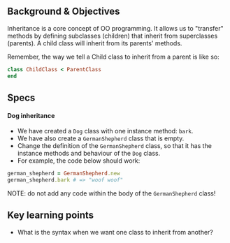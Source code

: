 ## Background & Objectives

Inheritance is a core concept of OO programming. It allows us to "transfer" methods by defining subclasses (children) that inherit from superclasses (parents). A child class will inherit from its parents' methods.

Remember, the way we tell a Child class to inherit from a parent is like so:

```ruby
class ChildClass < ParentClass
end
```

## Specs

#### Dog inheritance

- We have created a `Dog` class with one instance method: `bark`.
- We have also create a `GermanShepherd` class that is empty.
- Change the definition of the `GermanShepherd` class, so that it has the instance methods and behaviour of the `Dog` class.
- For example, the code below should work:

```ruby
german_shepherd = GermanShepherd.new
german_shepherd.bark # => "woof woof"
```

NOTE: do not add any code within the body of the `GermanShepherd` class!


## Key learning points

- What is the syntax when we want one class to inherit from another?
